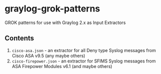 # graylog-grok-patterns
GROK patterns for use with Graylog 2.x as Input Extractors

## Contents
1. `cisco-asa.json` - an extractor for all Deny type Syslog messages from Cisco ASA v9.5 (any maybe others)
2. `cisco-firepower.json` - an extractor for SFIMS Syslog messages from ASA Firepower Modules v6.1 (and maybe others)
